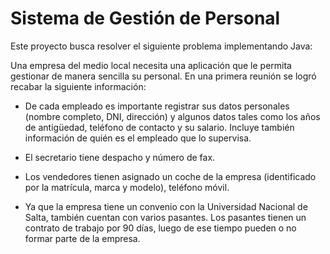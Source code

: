 # Sistema de Gestión de Personal

Este proyecto busca resolver el siguiente problema implementando Java:

Una empresa del medio local necesita una aplicación que le permita gestionar de manera
sencilla su personal. En una primera reunión se logró recabar la siguiente información:

- De cada empleado es importante registrar sus datos personales (nombre completo, DNI,
  dirección) y algunos datos tales como los años de antigüedad, teléfono de contacto y su
  salario. Incluye también información de quién es el empleado que lo supervisa.

- El secretario tiene despacho y número de fax.

- Los vendedores tienen asignado un coche de la empresa (identificado por la matrícula,
  marca y modelo), teléfono móvil.

- Ya que la empresa tiene un convenio con la Universidad Nacional de Salta, también
  cuentan con varios pasantes. Los pasantes tienen un contrato de trabajo por 90 días,
  luego de ese tiempo pueden o no formar parte de la empresa.
